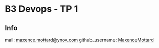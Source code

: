 # B3 Devops - TP 1
## Info
mail: maxence.mottard@ynov.com
github​_username: [MaxenceMottard](https://github.com/MaxenceMottard)


